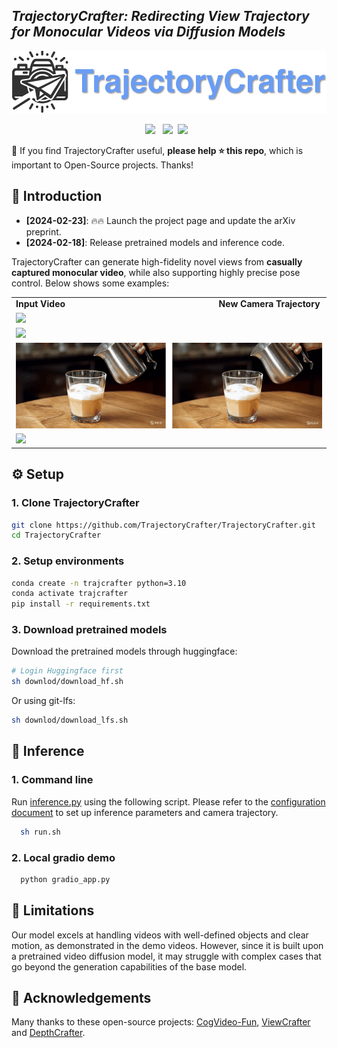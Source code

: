 ## ___***TrajectoryCrafter: Redirecting View Trajectory for Monocular Videos via Diffusion Models***___
<div align="center">
<img src='assets/title.png' style="height:100px"></img>

 <!-- <a href=''><img src='https://img.shields.io/badge/arXiv-2409.02048-b31b1b.svg'></a> &nbsp; -->
 <a href='https://trajectorycrafter.github.io/'><img src='https://img.shields.io/badge/Project-Page-Green'></a> &nbsp;
 <a href='https://www.youtube.com/watch?v=dQtHFgyrids'><img src='https://img.shields.io/badge/Youtube-Video-b31b1b.svg'></a>&nbsp;
 <a href='https://huggingface.co/spaces/Doubiiu/TrajectoryCrafter'><img src='https://img.shields.io/badge/%F0%9F%A4%97%20Hugging%20Face-Demo-blue'></a> &nbsp;


</div>

🤗 If you find TrajectoryCrafter useful, **please help ⭐ this repo**, which is important to Open-Source projects. Thanks!

## 🔆 Introduction

- __[2024-02-23]__: 🔥🔥 Launch the project page and update the arXiv preprint.
- __[2024-02-18]__: Release pretrained models and inference code.

TrajectoryCrafter can generate high-fidelity novel views from <strong>casually captured monocular video</strong>, while also supporting highly precise pose control. Below shows some examples:

<table class="center">
    <tr style="font-weight: bolder;">
        <td>Input Video &emsp;&emsp;&emsp;&emsp;&emsp;&emsp;&emsp;&emsp;&emsp;&emsp;&emsp;&emsp;&emsp;&emsp;&emsp;&emsp;&emsp; New Camera Trajectory</td>
    </tr>
  <td>
    <img src=assets/a1.gif style="width: 100%; height: auto;">
  </td>
  </tr>
  <tr>
  <td>
    <img src=assets/a5.gif style="width: 100%; height: auto;">
  </td>
  </tr> 
  <tr>
  <td>
    <img src=assets/a2.gif style="width: 100%; height: auto;">
  </td>
  </tr>
    <tr>
  <td>
    <img src=assets/a4.gif style="width: 100%; height: auto;">
  </td>
  </tr>
</table>


## ⚙️ Setup

### 1. Clone TrajectoryCrafter
```bash
git clone https://github.com/TrajectoryCrafter/TrajectoryCrafter.git
cd TrajectoryCrafter
```
### 2. Setup environments
```bash
conda create -n trajcrafter python=3.10
conda activate trajcrafter
pip install -r requirements.txt
```

### 3. Download pretrained models
Download the pretrained models through huggingface:
```bash
# Login Huggingface first
sh downlod/download_hf.sh 
```

Or using git-lfs:
```bash
sh downlod/download_lfs.sh 
```

## 💫 Inference 
### 1. Command line

Run [inference.py](./inference.py) using the following script. Please refer to the [configuration document](docs/config_help.md) to set up inference parameters and camera trajectory. 
```bash
  sh run.sh
```

### 2. Local gradio demo

```bash
  python gradio_app.py
```

##  📢 Limitations
Our model excels at handling videos with well-defined objects and clear motion, as demonstrated in the demo videos. However, since it is built upon a pretrained video diffusion model, it may struggle with complex cases that go beyond the generation capabilities of the base model.

## 🤗 Acknowledgements
Many thanks to these open-source projects: [CogVideo-Fun](https://github.com/aigc-apps/CogVideoX-Fun), [ViewCrafter](https://github.com/Drexubery/ViewCrafter) and [DepthCrafter](https://github.com/Tencent/DepthCrafter).

